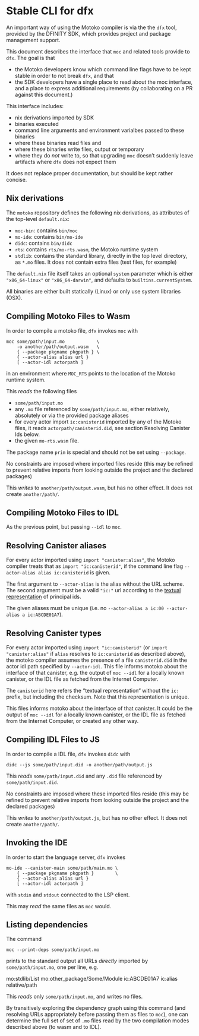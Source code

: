 Stable CLI for dfx
==================

An important way of using the Motoko compiler is via the the `dfx` tool,
provided by the DFINITY SDK, which provides project and package management
support.

This document describes the interface that `moc` and related tools provide to
`dfx`. The goal is that
 * the Motoko developers know which command line flags have to
   be kept stable in order to not break `dfx`, and that
 * the SDK developers have a single place to read about the moc interface, and
   a place to express additional requirements (by collaborating on a PR against
   this document.)

This interface includes:
 * nix derivations imported by SDK
 * binaries executed
 * command line arguments and environment varialbes passed to these binaries
 * where these binaries read files and
 * where these binaries write files, output or temporary
 * where they do _not_ write to, so that upgrading `moc` doesn’t suddenly leave
   artifacts where `dfx` does not expect them

It does not replace proper documentation, but should be kept rather concise.

Nix derivations
---------------

The `motoko` repository defines the following nix derivations, as attributes of
the top-level `default.nix`:

* `moc-bin`: contains `bin/moc`
* `mo-ide`: contains `bin/mo-ide`
* `didc`: contains `bin/didc`
* `rts`: contains `rts/mo-rts.wasm`, the Motoko runtime system
* `stdlib`: contains the standard library, directly in the top level directory,
  as `*.mo` files. It does not contain extra files (test files, for example)

The `default.nix` file itself takes an optional `system` parameter which is
either `"x86_64-linux"` or `"x86_64-darwin"`, and defaults to
`builtins.currentSystem`.

All binaries are either built statically (Linux) or only use system libraries (OSX).

Compiling Motoko Files to Wasm
------------------------------

In order to compile a motoko file, `dfx` invokes `moc` with

    moc some/path/input.mo            \
        -o another/path/output.wasm   \
        { --package pkgname pkgpath } \
        { --actor-alias alias url }
        [ --actor-idl actorpath ]

in an environment where `MOC_RTS` points to the location of the Motoko runtime system.

This _reads_ the following files
 * `some/path/input.mo`
 * any `.mo` file referenced by `some/path/input.mo`, either relatively, absolutely or via the provided package aliases
 * for every actor import `ic:canisterid` imported by any of the Motoko files, it reads `actorpath/canisterid.did`, see section Resolving Canister Ids below.
 * the given `mo-rts.wasm` file.

The package name `prim` is special and should not be set using `--package`.

No constraints are imposed where imported files reside (this may be refined to prevent relative imports from looking outside the project and the declared packages)

This _writes_ to `another/path/output.wasm`, but has no other effect. It does
not create `another/path/`.

Compiling Motoko Files to IDL
-----------------------------

As the previous point, but passing `--idl` to `moc`.


Resolving Canister aliases
--------------------------

For every actor imported using `import "canister:alias"`, the Motoko compiler treats that as `import "ic:canisterid"`, if the command line flag `--actor-alias alias ic:canisterid` is given.

The first argument to `--actor-alias` is the alias without the URL scheme. The second argument must be a valid `"ic:"` url according to the [textual representation] of principal ids.

The given aliases must be unique (i.e. no `--actor-alias a ic:00 --actor-alias a ic:ABCDE01A7`).

[textual representation]: https://docs.dfinity.systems/spec/public/#textual-ids

Resolving Canister types
------------------------

For every actor imported using `import "ic:canisterid"` (or `import "canister:alias"` if `alias` resolves to `ic:canisterid` as described above), the motoko compiler assumes the presence of a file `canisterid.did` in the actor idl path specified by `--actor-idl`. This file informs motoko about the interface of that canister, e.g. the output of `moc --idl` for a locally known canister, or the IDL file as fetched from the Internet Computer.

The `canisterid` here refers the “textual representation“ without the `ic:` prefix, but including the checksum. Note that this representation is unique.

This files informs motoko about the interface of that canister. It could be the output of `moc --idl` for a locally known canister, or the IDL file as fetched from the Internet Computer, or created any other way.

Compiling IDL Files to JS
-------------------------

In order to compile a IDL file, `dfx` invokes `didc` with

    didc --js some/path/input.did -o another/path/output.js

This _reads_ `some/path/input.did` and any `.did` file referenced by
`some/path/input.did`.

No constraints are imposed where these imported files reside (this may be refined to prevent relative imports from looking outside the project and the declared packages)

This _writes_ to `another/path/output.js`, but has no other effect. It does
not create `another/path/`.

Invoking the IDE
----------------

In order to start the language server, `dfx` invokes

    mo-ide --canister-main some/path/main.mo \
        { --package pkgname pkgpath }        \
        { --actor-alias alias url }
        [ --actor-idl actorpath ]

with `stdin` and `stdout` connected to the LSP client.

This may _read_ the same files as `moc` would.

Listing dependencies
--------------------

The command

    moc --print-deps some/path/input.mo

prints to the standard output all URLs _directly_ imported by
`some/path/input.mo`, one per line, e.g.

   mo:stdlib/List
   mo:other_package/Some/Module
   ic:ABCDE01A7
   ic:alias
   relative/path

This _reads_ only `some/path/input.mo`, and writes no files.

By transitively exploring the dependency graph using this command (and
resolving URLs appropriately before passing them as files to `moc`), one can
determine the full set of set of `.mo` files read by the two compilation modes
described above (to wasm and to IDL).
